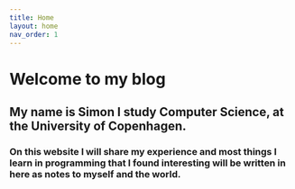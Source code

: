 ```yaml
---
title: Home
layout: home
nav_order: 1
---
```


# Welcome to my blog

## My name is Simon I study Computer Science, at the University of Copenhagen.

### On this website I will share my experience and most things I learn in programming that I found interesting will be written in here as notes to myself and the world.
